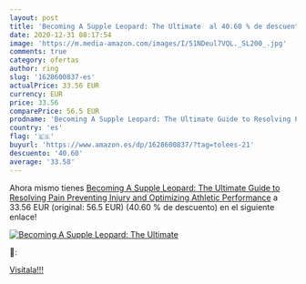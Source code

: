 ```yaml
---
layout: post
title: 'Becoming A Supple Leopard: The Ultimate  al 40.60 % de descuento'
date: 2020-12-31 08:17:54
image: 'https://m.media-amazon.com/images/I/51NDeul7VQL._SL200_.jpg'
comments: true
category: ofertas
author: ring
slug: '1628600837-es'
actualPrice: 33.56 EUR
currency: EUR
price: 33.56
comparePrice: 56.5 EUR
prodname: 'Becoming A Supple Leopard: The Ultimate Guide to Resolving Pain  Preventing Injury  and Optimizing Athletic Performance'
country: 'es'
flag: '🇪🇸'
buyurl: 'https://www.amazon.es/dp/1628600837/?tag=tolees-21'
descuento: '40.60'
average: '33.58'
---
```


Ahora mismo tienes [Becoming A Supple Leopard: The Ultimate Guide to Resolving Pain  Preventing Injury  and Optimizing Athletic Performance](https://www.amazon.es/dp/1628600837/?tag=tolees-21) a 33.56 EUR (original: 56.5 EUR) (40.60 %  de descuento) en el siguiente enlace!

[![Becoming A Supple Leopard: The Ultimate ](https://m.media-amazon.com/images/I/51NDeul7VQL._SL200_.jpg)](https://www.amazon.es/dp/1628600837/?tag=tolees-21)

🔎:


[Visítala!!!](https://www.amazon.es/dp/1628600837/?tag=tolees-21)
